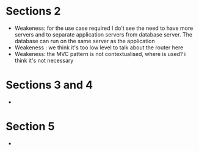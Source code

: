 # Sections  2

 * Weakeness: for the use case required I do't see the need to have more servers and to separate application servers from database server. The database can run on the same server as the application
 * Weakeness : we think it's too low level to talk about the router here
 * Weakeness: the MVC pattern is not contextualised, where is used? i think it's not necessary 

# Sections 3 and 4

 *

# Section 5

 *
